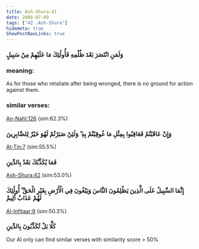```yaml
---
title: Ash-Shura:41
date: 2008-07-09
tags: ["42 .Ash-Shura"]
hidemeta: true 
ShowPostNavLinks: true 
---
```

### وَلَمَنِ انْتَصَرَ بَعْدَ ظُلْمِهِ فَأُولَٰئِكَ مَا عَلَيْهِمْ مِنْ سَبِيلٍ
### meaning: 
As for those who retaliate after being wronged, there is no ground for action against them.
### similar verses: 

[An-Nahl:126](/16/126) (sim:62.3%)

### وَإِنْ عَاقَبْتُمْ فَعَاقِبُوا بِمِثْلِ مَا عُوقِبْتُمْ بِهِ ۖ وَلَئِنْ صَبَرْتُمْ لَهُوَ خَيْرٌ لِلصَّابِرِينَ

[At-Tin:7](/95/7) (sim:55.5%)

### فَمَا يُكَذِّبُكَ بَعْدُ بِالدِّينِ

[Ash-Shura:42](/42/42) (sim:53.0%)

### إِنَّمَا السَّبِيلُ عَلَى الَّذِينَ يَظْلِمُونَ النَّاسَ وَيَبْغُونَ فِي الْأَرْضِ بِغَيْرِ الْحَقِّ ۚ أُولَٰئِكَ لَهُمْ عَذَابٌ أَلِيمٌ

[Al-Infitaar:9](/82/9) (sim:50.3%)

### كَلَّا بَلْ تُكَذِّبُونَ بِالدِّينِ

Our AI only can find similar verses with similarity score > 50% 
